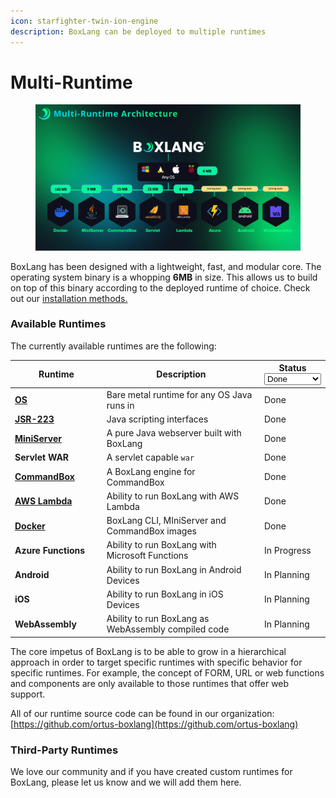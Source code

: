 ```yaml
---
icon: starfighter-twin-ion-engine
description: BoxLang can be deployed to multiple runtimes
---
```


# Multi-Runtime

<figure><img src="../../.gitbook/assets/image (9).png" alt=""><figcaption></figcaption></figure>

BoxLang has been designed with a lightweight, fast, and modular core.  The operating system binary is a whopping **6MB** in size.  This allows us to build on top of this binary according to the deployed runtime of choice.  Check out our [installation methods.](../installation/)

### Available Runtimes

The currently available runtimes are the following:

<table><thead><tr><th width="176">Runtime</th><th width="421">Description</th><th>Status<select><option value="cMUAhLvVhult" label="Done" color="blue"></option><option value="TMVEyyxmm5bg" label="In Progress" color="blue"></option><option value="J7HvD8eZZTpl" label="In Planning" color="blue"></option></select></th></tr></thead><tbody><tr><td><a href="../running-boxlang/"><strong>OS</strong></a></td><td>Bare metal runtime for any OS Java runs in</td><td><span data-option="cMUAhLvVhult">Done</span></td></tr><tr><td><a href="../running-boxlang/jsr-223-scripting.md"><strong>JSR-223</strong></a></td><td>Java scripting interfaces</td><td><span data-option="cMUAhLvVhult">Done</span></td></tr><tr><td><a href="../running-boxlang/miniserver.md"><strong>MiniServer</strong></a></td><td>A pure Java webserver built with BoxLang</td><td><span data-option="cMUAhLvVhult">Done</span></td></tr><tr><td><strong>Servlet WAR</strong></td><td>A servlet capable <code>war</code></td><td><span data-option="cMUAhLvVhult">Done</span></td></tr><tr><td><a href="../running-boxlang/commandbox.md"><strong>CommandBox</strong></a></td><td>A BoxLang engine for CommandBox</td><td><span data-option="cMUAhLvVhult">Done</span></td></tr><tr><td><a href="../running-boxlang/aws-lambda.md"><strong>AWS Lambda</strong></a></td><td>Ability to run BoxLang with AWS Lambda</td><td><span data-option="cMUAhLvVhult">Done</span></td></tr><tr><td><a href="../running-boxlang/docker.md"><strong>Docker</strong></a></td><td>BoxLang CLI, MIniServer and CommandBox images</td><td><span data-option="cMUAhLvVhult">Done</span></td></tr><tr><td><strong>Azure Functions</strong></td><td>Ability to run BoxLang with Microsoft Functions</td><td><span data-option="TMVEyyxmm5bg">In Progress</span></td></tr><tr><td><strong>Android</strong></td><td>Ability to run BoxLang in Android Devices</td><td><span data-option="J7HvD8eZZTpl">In Planning</span></td></tr><tr><td><strong>iOS</strong></td><td>Ability to run BoxLang in iOS Devices</td><td><span data-option="J7HvD8eZZTpl">In Planning</span></td></tr><tr><td><strong>WebAssembly</strong></td><td>Ability to run BoxLang as WebAssembly compiled code</td><td><span data-option="J7HvD8eZZTpl">In Planning</span></td></tr></tbody></table>

The core impetus of BoxLang is to be able to grow in a hierarchical approach in order to target specific runtimes with specific behavior for specific runtimes.  For example, the concept of FORM, URL or web functions and components are only available to those runtimes that offer web support.

All of our runtime source code can be found in our organization: [https://github.com/ortus-boxlang](https://github.com/ortus-boxlang)

### Third-Party Runtimes

We love our community and if you have created custom runtimes for BoxLang, please let us know and we will add them here.

